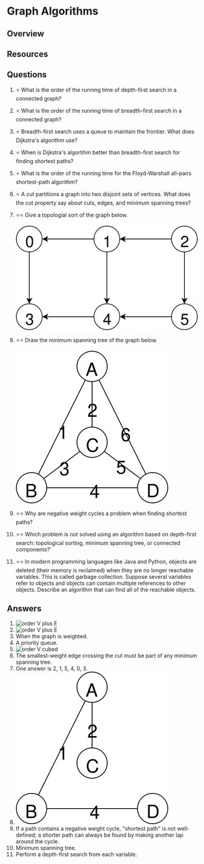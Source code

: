 # Graph Algorithms
## Overview
## Resources
## Questions
1. :star: What is the order of the running time of depth-first search in a connected graph?
1. :star: What is the order of the running time of breadth-first search in a connected graph?
1. :star: Breadth-first search uses a queue to maintain the frontier. What does Dijkstra's algorithm use?
1. :star: When is Dijkstra's algortihm better than breadth-first search for finding shortest paths?
1. :star: What is the order of the running time for the Floyd-Warshall all-pairs shortest-path algorithm?
1. :star: A cut partitions a graph into two disjoint sets of vertices. What does the cut property say about cuts, edges, and minimum spanning trees?
1. :star::star: Give a topologial sort of the graph below.

    ![There are 6 vertices. 0 points to 3, 1 to 0 and 4, 2 to 1 and 5, 4 to 3, and 5 to 4.](toposort.svg)
1. :star::star: Draw the minimum spanning tree of the graph below.

    ![There are 4 vertices, labeled A through D. The weight along the edge AB is 1, AC is 2, AD is 6, BC is 3, BD is 4, and CD is 5.](mst.svg)
1. :star::star: Why are negative weight cycles a problem when finding shortest paths?
1. :star::star: Which problem is *not* solved using an algorithm based on depth-first search: topological sorting, minimum spanning tree, or connected components?'
1. :star::star: In modern programming languages like Java and Python, objects are deleted (their memory is reclaimed) when they are no longer reachable variables. This is called garbage collection. Suppose several variables refer to objects and objects can contain multiple references to other objects. Describe an algorithm that can find all of the reachable objects.
    
## Answers
1. ![order V plus E](https://latex.codecogs.com/svg.latex?\Theta(V+E))
1. ![order V plus E](https://latex.codecogs.com/svg.latex?\Theta(V+E))
1. When the graph is weighted.
1. A priority queue.
1. ![order V cubed](https://latex.codecogs.com/svg.latex?\Theta(V^3))
1. The smallest-weight edge crossing the cut must be part of any minimum spanning tree.
1. One answer is 2, 1, 5, 4, 0, 3.
1.
    ![The edges of weights 1, 2, and 4 are included.](mst_solved.svg)
1. If a path contains a negative weight cycle, "shortest path" is not well-defined; a shorter path can always be found by making another lap around the cycle.
1. Minimum spanning tree.
1. Perform a depth-first search from each variable.
